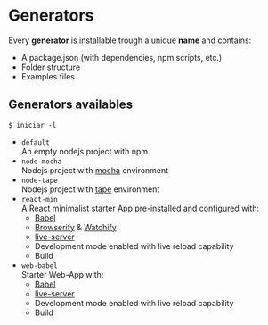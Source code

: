 # Generators
Every **generator** is installable trough a unique **name** and contains:
- A package.json (with dependencies, npm scripts, etc.)
- Folder structure
- Examples files

## Generators availables
`$ iniciar -l`  

- `default`   
  An empty nodejs project with npm
- `node-mocha`   
  Nodejs project with [mocha](https://mochajs.org) environment
- `node-tape`  
  Nodejs project with [tape](https://www.npmjs.com/package/tape) environment
- `react-min`   
  A React minimalist starter App pre-installed and configured with:  
  - [Babel](https://babeljs.io/)
  - [Browserify](browserify.org) & [Watchify](https://github.com/substack/watchify)
  - [live-server](https://github.com/tapio/live-server)
  - Development mode enabled with live reload capability
  - Build
- `web-babel`  
  Starter Web-App with:
  - [Babel](https://babeljs.io/)
  - [live-server](https://github.com/tapio/live-server)
  - Development mode enabled with live reload capability
  - Build
